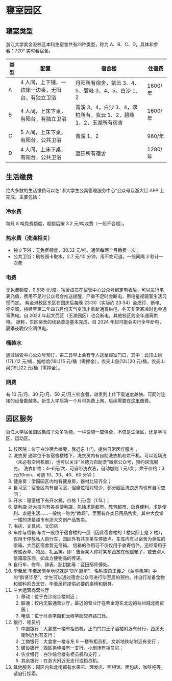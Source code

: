 # 寝室园区

## 寝室类型

浙江大学紫金港校区本科生宿舍共有四种类型，称为 A、B、C、D，具体和参看：720° 实时看宿舍。

| 类型 | 配置                                             | 宿舍楼                                                             | 住宿费  |
| ---- | ------------------------------------------------ | ------------------------------------------------------------------ | ------- |
| A    | 4 人间，上下铺，一边床一边桌，无阳台，有独立卫浴 | 丹阳所有宿舍，紫云 3、4、5，碧峰 3、4、5，白沙 1、2                | 1600/年 |
| B    | 4 人间，上床下桌，有阳台，有独立卫浴             | 青溪 3、4，白沙 3、4，翠柏所有，紫云 1、2，碧峰 1、2，玉湖所有宿舍 | 1600/年 |
| C    | 5 人间，上床下桌，有阳台，公共卫浴               | 青溪 1、2                                                          | 960/年  |
| D    | 4 人间，上床下桌，有阳台，公共卫浴               | 蓝田所有宿舍                                                       | 1280/年 |

## 生活缴费

绝大多数的生活缴费可以在“浙大学生公寓管理服务中心”公众号及浙大钉 APP 上完成，主要包括：

### 冷水费

每月 8 吨免费额度，超额后按 3.2 元/吨收费（一般不会超）。

### 热水费（洗澡相关）

- 独立卫浴：无免费额度，30.32 元/吨，通常每两个月缴费一次；
- 公共卫浴：刷校园卡取水，2.7 元/10 分钟，用不完可退，一般间隔 3 秒计一次费

### 电费

无免费额度，0.538 元/度。宿舍成员在宿管中心公众号绑定电表后，可以进行电表充值，费用不足时公众号会推送提醒，严重不足时会断电。用电量视寝室生活习惯而定。
紫金港校区东区在国庆后每晚 23:30（实际约 23:34）会熄灯、断电、停空调，持续至第二年四五月份天气变热才重新通宵供电，冬天非常寒冷时也会通宵供电。自 2023 年起大西区（玉湖园区）也会断电。其他校区则全年通宵供电。
据称，东区宿舍的线路改造基本完成，自 2024 年起可能会实行全年断电，夏季夜晚仅空调供电。

### 桶装水

通过宿管中心公众号预订，第二日早上会有专人送至寝室门口，其中：云顶山泉(17L)12 元/桶、娃哈哈(19L)15 元/桶（需押金），农夫山泉(12L)20 元/桶，农夫山泉(19L)22 元/桶（需押金）。

### 网费

有 10 元/月、30 元/月、50 元/月三档套餐，越贵则上传下载速度越快、可同时连接的设备数越多。新生入学后第一个月可免费上网，后续需要在[这里](https://myvpn.zju.edu.cn/)缴费。

## 园区服务

浙江大学宿舍园区集成了众多功能，一种设施一应俱全，不仅是生活区，还是学习区、运动区。

1. 校医院：位于白沙宿舍楼旁，靠近东 1 门，提供日常医疗服务；
2. 洗衣房
   通常位于各宿舍楼楼下，洗衣房内有自助洗衣机和烘干机，可以现场洗（未必有空闲机器），也可以关注“兰德力自助洗”微信公众号，预约烘洗服务。
   洗衣价格：4~6元/次，可自带洗衣液，自动加则 1 元/次；
   烘干价格：3元/10min，可选 10、30、40、60 分钟；
3. 健身房：学园园区内均有健身房，器材比较齐全；
4. 自习室：宿舍区内有自习室，但座位相对较少，部分园区洗衣房内也有自习空间；
5. 开水：寝室楼下有开水机，价格 1 元/壶（1.5L）；
6. 便利店
   浙大校内有各类便利店，包括求是超市、教育超市、启真便利、求是便利、求是生活……一般统一称为“教超”，里面有各类日用品售卖。其中大食堂一楼的求是超市有浙大文创产品售卖。
7. 书店、文具店、文印店
8. 车库与信箱
   车库一般位于宿舍楼的一层（因此宿舍楼的 1 楼实际上是 2 楼），仅用于停放私人自行车，园区外有共享单车停放点。车库内有以宿舍为单位的信箱。大西区宿舍暂无信箱。
   信箱的作用可不仅仅用于收寄信件，还经常用于传递表单、物品、礼品等。即：告诉某人你将某东西放在他信箱了，或去别人信箱取东西，如此方便物品的传递。
9. 自行车、修车、钟表、配钥匙等：蓝田邴师傅处。
10. 毕至居
    毕至居简单地说就是“DIY 厨房”，名称取自王羲之《兰亭集序》中的“群贤毕至”。学生可以通过宿舍公众号进行毕至居的预约，并自行准备食物和调料前去烹饪，毕至居将提供必要的桌椅和厨具。
11. 三大运营商营业厅
    1. 移动：位于白沙综合楼附近；
    2. 联通：校内无联通营业厅，最近的营业厅在紫金港东北边的杭州城北商贸园；
    3. 电信：位于丹青学园和云峰学园交界路口处。
12. 银行、柜员机
    1. 中国银行：大食堂一楼有柜员机，正门门口王子酒楼附近有分行，西溪天街附近也有支行；
    2. 工商银行：大食堂一楼与东 6 一楼有柜员机，文新地铁站附近有支行；
    3. 建设银行：西区尧坤楼有一支行，小剧场有柜员机；
    4. 农业银行：白沙综合楼有柜员机和支行；
    5. 其余银行：在浙大附近无支行或柜员机。
13. 其他服务：园区内和北街都有水果店、理发店、照相馆、面包店、咖啡吧等，请自行探索。
